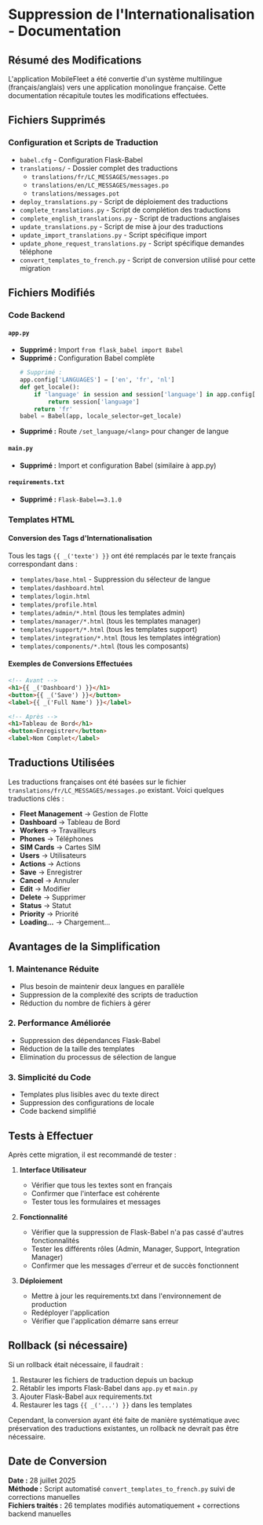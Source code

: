 # Suppression de l'Internationalisation - Documentation

## Résumé des Modifications

L'application MobileFleet a été convertie d'un système multilingue (français/anglais) vers une application monolingue française. Cette documentation récapitule toutes les modifications effectuées.

## Fichiers Supprimés

### Configuration et Scripts de Traduction
- `babel.cfg` - Configuration Flask-Babel
- `translations/` - Dossier complet des traductions
  - `translations/fr/LC_MESSAGES/messages.po`
  - `translations/en/LC_MESSAGES/messages.po`
  - `translations/messages.pot`
- `deploy_translations.py` - Script de déploiement des traductions
- `complete_translations.py` - Script de complétion des traductions
- `complete_english_translations.py` - Script de traductions anglaises
- `update_translations.py` - Script de mise à jour des traductions
- `update_import_translations.py` - Script spécifique import
- `update_phone_request_translations.py` - Script spécifique demandes téléphone
- `convert_templates_to_french.py` - Script de conversion utilisé pour cette migration

## Fichiers Modifiés

### Code Backend

#### `app.py`
- **Supprimé :** Import `from flask_babel import Babel`
- **Supprimé :** Configuration Babel complète
  ```python
  # Supprimé :
  app.config['LANGUAGES'] = ['en', 'fr', 'nl']
  def get_locale():
      if 'language' in session and session['language'] in app.config['LANGUAGES']:
          return session['language']
      return 'fr'
  babel = Babel(app, locale_selector=get_locale)
  ```
- **Supprimé :** Route `/set_language/<lang>` pour changer de langue

#### `main.py`
- **Supprimé :** Import et configuration Babel (similaire à app.py)

#### `requirements.txt`
- **Supprimé :** `Flask-Babel==3.1.0`

### Templates HTML

#### Conversion des Tags d'Internationalisation
Tous les tags `{{ _('texte') }}` ont été remplacés par le texte français correspondant dans :

- `templates/base.html` - Suppression du sélecteur de langue
- `templates/dashboard.html`
- `templates/login.html`
- `templates/profile.html`
- `templates/admin/*.html` (tous les templates admin)
- `templates/manager/*.html` (tous les templates manager)
- `templates/support/*.html` (tous les templates support)
- `templates/integration/*.html` (tous les templates intégration)
- `templates/components/*.html` (tous les composants)

#### Exemples de Conversions Effectuées
```html
<!-- Avant -->
<h1>{{ _('Dashboard') }}</h1>
<button>{{ _('Save') }}</button>
<label>{{ _('Full Name') }}</label>

<!-- Après -->
<h1>Tableau de Bord</h1>
<button>Enregistrer</button>
<label>Nom Complet</label>
```

## Traductions Utilisées

Les traductions françaises ont été basées sur le fichier `translations/fr/LC_MESSAGES/messages.po` existant. Voici quelques traductions clés :

- **Fleet Management** → Gestion de Flotte
- **Dashboard** → Tableau de Bord
- **Workers** → Travailleurs
- **Phones** → Téléphones
- **SIM Cards** → Cartes SIM
- **Users** → Utilisateurs
- **Actions** → Actions
- **Save** → Enregistrer
- **Cancel** → Annuler
- **Edit** → Modifier
- **Delete** → Supprimer
- **Status** → Statut
- **Priority** → Priorité
- **Loading...** → Chargement...

## Avantages de la Simplification

### 1. Maintenance Réduite
- Plus besoin de maintenir deux langues en parallèle
- Suppression de la complexité des scripts de traduction
- Réduction du nombre de fichiers à gérer

### 2. Performance Améliorée
- Suppression des dépendances Flask-Babel
- Réduction de la taille des templates
- Elimination du processus de sélection de langue

### 3. Simplicité du Code
- Templates plus lisibles avec du texte direct
- Suppression des configurations de locale
- Code backend simplifié

## Tests à Effectuer

Après cette migration, il est recommandé de tester :

1. **Interface Utilisateur**
   - Vérifier que tous les textes sont en français
   - Confirmer que l'interface est cohérente
   - Tester tous les formulaires et messages

2. **Fonctionnalité**
   - Vérifier que la suppression de Flask-Babel n'a pas cassé d'autres fonctionnalités
   - Tester les différents rôles (Admin, Manager, Support, Integration Manager)
   - Confirmer que les messages d'erreur et de succès fonctionnent

3. **Déploiement**
   - Mettre à jour les requirements.txt dans l'environnement de production
   - Redéployer l'application
   - Vérifier que l'application démarre sans erreur

## Rollback (si nécessaire)

Si un rollback était nécessaire, il faudrait :

1. Restaurer les fichiers de traduction depuis un backup
2. Rétablir les imports Flask-Babel dans `app.py` et `main.py`
3. Ajouter Flask-Babel aux requirements.txt
4. Restaurer les tags `{{ _('...') }}` dans les templates

Cependant, la conversion ayant été faite de manière systématique avec préservation des traductions existantes, un rollback ne devrait pas être nécessaire.

## Date de Conversion

**Date :** 28 juillet 2025  
**Méthode :** Script automatisé `convert_templates_to_french.py` suivi de corrections manuelles  
**Fichiers traités :** 26 templates modifiés automatiquement + corrections backend manuelles
